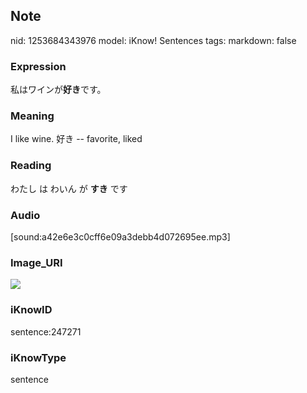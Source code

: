## Note
nid: 1253684343976
model: iKnow! Sentences
tags: 
markdown: false

### Expression
私はワインが<b>好き</b>です。

### Meaning
I like wine.
好き -- favorite, liked

### Reading
わたし は わいん が <b>すき</b> です

### Audio
[sound:a42e6e3c0cff6e09a3debb4d072695ee.mp3]

### Image_URI
<img src="cebcba12ca6047b5df67ab6707cf9cc7.jpg">

### iKnowID
sentence:247271

### iKnowType
sentence
